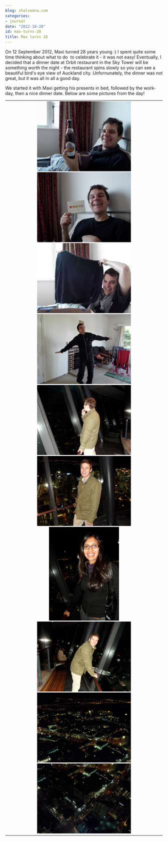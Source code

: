 ```yaml
---
blog: shalveena.com
categories:
- journal
date: "2012-10-20"
id: max-turns-28
title: Max turns 28
---
```


  
On 12 September 2012, Maxi turned 28 years young :) I spent quite some time thinking about what to do  to celebrate it - it was not easy! Eventually, I decided that a dinner date at Orbit restaurant in the Sky Tower will be something worth the night - the restaurant spins slowly so you can see a beautiful bird's eye view of Auckland city. Unfornunately, the dinner was not great, but it was all in all a good day.  
  
We started it with Maxi getting his presents in bed, followed by the work-day, then a nice dinner date. Below are some pictures from the day!  
  
  

<table align="center" cellpadding="0" cellspacing="0" class="tr-caption-container" style="margin-left:auto;margin-right:auto;text-align:center;"><tbody><tr><td style="text-align:center;"><a href="https://shalveena.files.wordpress.com/2012/10/dscf1994.jpg" style="margin-left:auto;margin-right:auto;"><img alt="" border="0" src="images/dscf2011.jpg" style="margin-left:auto;margin-right:auto;"><img alt="" border="0" src="images/dscf2001.jpg" style="margin-left:auto;margin-right:auto;"><img alt="" border="0" src="images/dscf2014.jpg" style="margin-left:auto;margin-right:auto;"><img alt="" border="0" src="images/dscf2035.jpg" style="margin-left:auto;margin-right:auto;"><img alt="" border="0" src="images/dscf2018.jpg"><img alt="" border="0" src="images/dscf2021.jpg"><img alt="" border="0" src="images/dscf2023.jpg"><img alt="" border="0" src="images/dscf2024.jpg"><img alt="" border="0" src="images/dscf2026.jpg" style="margin-left:auto;margin-right:auto;"><img alt="" border="0" src="images/pbp.gif"></a></td></tr></tbody></table>
